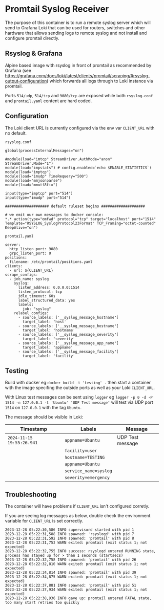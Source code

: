 # Promtail Syslog Receiver

The purpose of this container is to run a remote syslog server which will send to Grafana Loki that can be used for routers, switches and other hardware that allows sending logs to remote syslog and not install and configure promtail directly.

## Rsyslog & Grafana

Alpine based image with rsyslog in front of promtail as recommended by Grafana (see https://grafana.com/docs/loki/latest/clients/promtail/scraping/#rsyslog-output-configuration) which forwards all logs through to Loki instance via promtail.

Ports `514/udp`, `514/tcp` and `9080/tcp` are exposed while both `rsyslog.conf` and `promtail.yaml` content are hard coded.

## Configuration

The Loki client URL is currently configured via the env var `CLIENT_URL` with no default.

`rsyslog.conf`

```
global(processInternalMessages="on")

#module(load="imtcp" StreamDriver.AuthMode="anon" StreamDriver.Mode="1")
module(load="impstats") # config.enabled=`echo $ENABLE_STATISTICS`)
module(load="imptcp")
module(load="imudp" TimeRequery="500")
module(load="mmjsonparse")
module(load="mmutf8fix")

input(type="imptcp" port="514")
input(type="imudp" port="514")

#################### default ruleset begins ####################

# we emit our own messages to docker console:
*.* action(type="omfwd" protocol="tcp" target="localhost" port="1514" Template="RSYSLOG_SyslogProtocol23Format" TCP_Framing="octet-counted" KeepAlive="on")
```

`promtail.yaml`

```
server:
  http_listen_port: 9080
  grpc_listen_port: 0
positions:
  filename: /etc/promtail/positions.yaml
clients:
  - url: ${CLIENT_URL}
scrape_configs:
  - job_name: syslog
    syslog:
      listen_address: 0.0.0.0:1514
      listen_protocol: tcp
      idle_timeout: 60s
      label_structured_data: yes
      labels:
        job: "syslog"
    relabel_configs:
      - source_labels: ['__syslog_message_hostname']
        target_label: 'host'
      - source_labels: ['__syslog_message_hostname']
        target_label: 'hostname'
      - source_labels: ['__syslog_message_severity']
        target_label: 'severity'
      - source_labels: ['__syslog_message_app_name']
        target_label: 'appname'
      - source_labels: ['__syslog_message_facility']
        target_label: 'facility'

```

## Testing

Build with docker eg `docker build -t 'testing' .` then start a container with the image specifing the outside ports as well as your Loki `CLIENT_URL`.

With Linux test messages can be sent using `logger` eg `logger -p 0 -d -P 1514 -n 127.0.0.1 -t 'Ubuntu' 'UDP Test message'` will test via UDP port `1514` on `127.0.0.1` with the tag `Ubuntu`.

The message should be visible in Loki:

| Timestamp                 | Labels                | Message          |
| ------------------------- | --------------------- | ---------------- |
| `2024-11-15 19:55:26.941` | `appname=Ubuntu`      | UDP Test message |
|                           | `facility=user`       |                  |
|                           | `hostname=TESTING`    |                  |
|                           | `appname=Ubuntu`      |                  |
|                           | `service_name=syslog` |                  |
|                           | `severity=emergency`  |                  |

## Troubleshooting

The container will have problems if `CLIENT_URL` isn't configured corretly.

If you are seeing log messages as below, double check the environment variable for `CLIENT_URL` is set correctly.

```log
2023-12-28 05:22:30,586 INFO supervisord started with pid 1
2023-12-28 05:22:31,588 INFO spawned: 'rsyslogd' with pid 7
2023-12-28 05:22:31,592 INFO spawned: 'promtail' with pid 8
2023-12-28 05:22:31,753 WARN exited: promtail (exit status 1; not expected)
2023-12-28 05:22:32,755 INFO success: rsyslogd entered RUNNING state, process has stayed up for > than 1 seconds (startsecs)
2023-12-28 05:22:32,758 INFO spawned: 'promtail' with pid 26
2023-12-28 05:22:32,810 WARN exited: promtail (exit status 1; not expected)
2023-12-28 05:22:34,814 INFO spawned: 'promtail' with pid 39
2023-12-28 05:22:34,875 WARN exited: promtail (exit status 1; not expected)
2023-12-28 05:22:37,881 INFO spawned: 'promtail' with pid 51
2023-12-28 05:22:37,934 WARN exited: promtail (exit status 1; not expected)
2023-12-28 05:22:38,936 INFO gave up: promtail entered FATAL state, too many start retries too quickly
```
